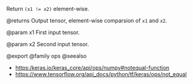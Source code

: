 Return `(x1 != x2)` element-wise.

@returns
    Output tensor, element-wise comparsion of `x1` and `x2`.

@param x1
First input tensor.

@param x2
Second input tensor.

@export
@family ops
@seealso
+ <https:/keras.io/keras_core/api/ops/numpy#notequal-function>
+ <https://www.tensorflow.org/api_docs/python/tf/keras/ops/not_equal>
